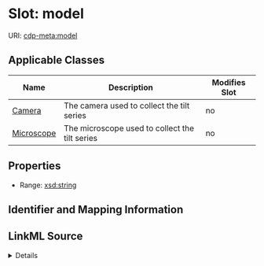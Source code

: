

# Slot: model

URI: [cdp-meta:model](metadatamodel)



<!-- no inheritance hierarchy -->





## Applicable Classes

| Name | Description | Modifies Slot |
| --- | --- | --- |
| [Camera](Camera.md) | The camera used to collect the tilt series |  no  |
| [Microscope](Microscope.md) | The microscope used to collect the tilt series |  no  |







## Properties

* Range: [xsd:string](http://www.w3.org/2001/XMLSchema#string)





## Identifier and Mapping Information








## LinkML Source

<details>
```yaml
name: model
alias: model
domain_of:
- Camera
- Microscope
range: string

```
</details>
